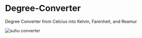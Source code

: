 # Degree-Converter
Degree Converter from Celcius into Kelvin, Farenheit, and Reamur

![suhu converter](https://user-images.githubusercontent.com/41731559/57984057-ee5db800-7a81-11e9-9615-815f20a0a17d.jpg)
